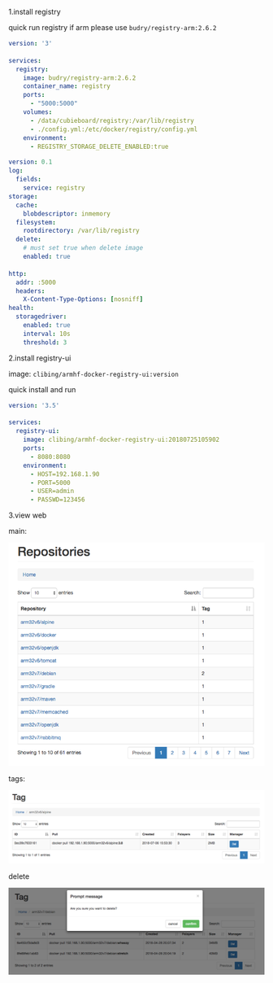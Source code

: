 1.install registry

quick run registry if arm please use `budry/registry-arm:2.6.2`

```yaml
version: '3'

services:
  registry:
    image: budry/registry-arm:2.6.2
    container_name: registry
    ports:
      - "5000:5000"
    volumes:
      - /data/cubieboard/registry:/var/lib/registry
      - ./config.yml:/etc/docker/registry/config.yml
    environment:
      - REGISTRY_STORAGE_DELETE_ENABLED:true
```

```yaml
version: 0.1
log:
  fields:
    service: registry
storage:
  cache:
    blobdescriptor: inmemory
  filesystem:
    rootdirectory: /var/lib/registry
  delete:
    # must set true when delete image
    enabled: true

http:
  addr: :5000
  headers:
    X-Content-Type-Options: [nosniff]
health:
  storagedriver:
    enabled: true
    interval: 10s
    threshold: 3
```

2.install registry-ui

image: `clibing/armhf-docker-registry-ui:version`

quick install and run

```yaml
version: '3.5'

services:
  registry-ui:
    image: clibing/armhf-docker-registry-ui:20180725105902
    ports:
      - 8080:8080
    environment:
      - HOST=192.168.1.90
      - PORT=5000
      - USER=admin
      - PASSWD=123456
```

3.view web

main:

![repository](static/image/view-01.png)

tags:

![tags](static/image/view-02.png)

delete

![delete](static/image/view-03.png)
